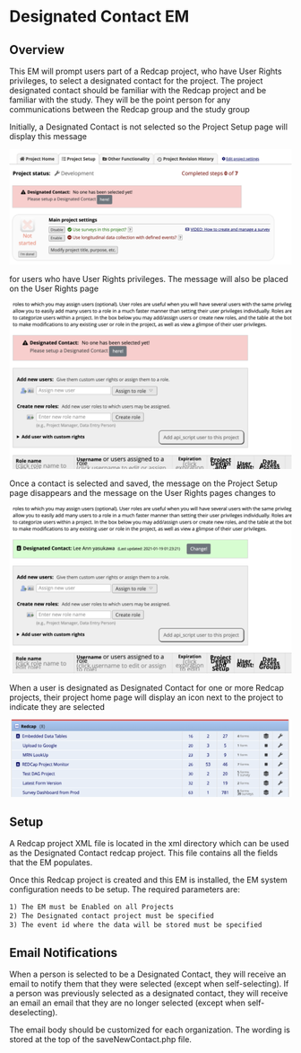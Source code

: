 # Designated Contact EM

## Overview
This EM will prompt users part of a Redcap project, who have User Rights privileges, to select a designated
contact for the project. The project designated contact should be familiar with the Redcap project and
be familiar with the study. They will be the point person for any communications between the Redcap group
and the study group

Initially, a Designated Contact is not selected so the Project Setup page will display this message

![ProjectSetup](img/ProjectSetupPage.png)

for users who have User Rights privileges.  The message will also be placed on the User Rights page

![UserRights](img/UserRightsPage.png)

Once a contact is selected and saved, the message on the Project Setup page disappears and the message
on the User Rights pages changes to

![DesignatedContactSelected](img/DesignatedContactSelected.png)

When a user is designated as Designated Contact for one or more Redcap projects, their project home
page will display an icon next to the project to indicate they are selected

![DesignatedContactIcon](img/DesignatedContactIcon.png)

## Setup
A Redcap project XML file is located in the xml directory which can be used as the
Designated Contact redcap project.  This file contains all the fields that the EM
populates. 

Once this Redcap project is created and this EM is installed, the EM system configuration
needs to be setup. The required parameters are:

    1) The EM must be Enabled on all Projects
    2) The Designated contact project must be specified
    3) The event id where the data will be stored must be specified

## Email Notifications
When a person is selected to be a Designated Contact, they will receive an email to notify them
that they were selected (except when self-selecting). If a person was previously selected as a
designated contact, they will receive an email an email that they are no longer selected (except
when self-deselecting).

The email body should be customized for each organization. The wording is stored at the top of the
saveNewContact.php file.

